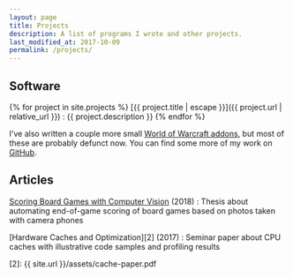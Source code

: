 ```yaml
---
layout: page
title: Projects
description: A list of programs I wrote and other projects.
last_modified_at: 2017-10-09
permalink: /projects/
---
```


## Software

{% for project in site.projects %}
[{{ project.title | escape }}]({{ project.url | relative_url }})
: {{ project.description }}
{% endfor %}

I've also written a couple more small [World of Warcraft addons][curseforge], but most of
these are probably defunct now.  You can find some more of my work on [GitHub][].

## Articles

[Scoring Board Games with Computer Vision][1] (2018)
: Thesis about automating end-of-game scoring of board games based on photos taken with
  camera phones

[Hardware Caches and Optimization][2] (2017)
: Seminar paper about CPU caches with illustrative code samples and profiling results

[1]: https://s3.eu-central-1.amazonaws.com/meribold.org/thesis.pdf
[2]: {{ site.url }}/assets/cache-paper.pdf

[GitHub]: https://github.com/meribold
[curseforge]: https://www.curseforge.com/members/meribold/projects
[flutterrust]: https://github.com/meribold/flutterrust
